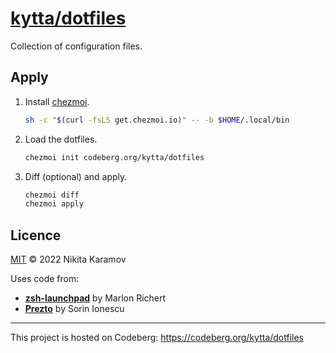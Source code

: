 # [kytta/dotfiles](https://codeberg.org/kytta/dotfiles)

Collection of configuration files.

## Apply

1. Install [chezmoi](https://www.chezmoi.io/install/).

   ```sh
   sh -c "$(curl -fsLS get.chezmoi.io)" -- -b $HOME/.local/bin
   ```

2. Load the dotfiles.

   ```sh
   chezmoi init codeberg.org/kytta/dotfiles
   ```

3. Diff (optional) and apply.

   ```sh
   chezmoi diff
   chezmoi apply
   ```

## Licence

[MIT](https://spdx.org/licenses/MIT.html) © 2022 Nikita Karamov

Uses code from:

- **[zsh-launchpad](https://github.com/marlonrichert/zsh-launchpad)**
  by Marlon Richert
- **[Prezto](https://github.com/sorin-ionescu/prezto)**
  by Sorin Ionescu

---

This project is hosted on Codeberg:
<https://codeberg.org/kytta/dotfiles>
